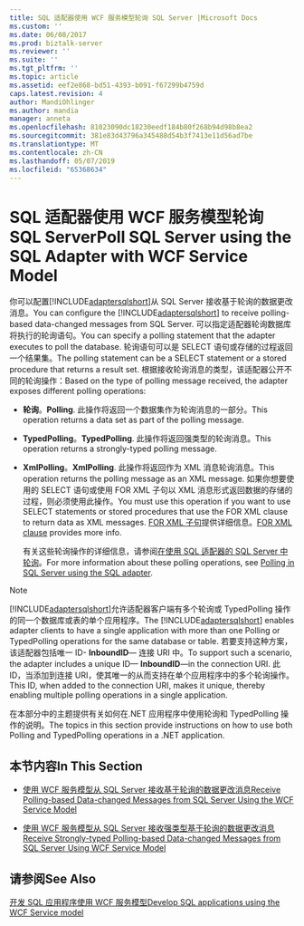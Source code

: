 ```yaml
---
title: SQL 适配器使用 WCF 服务模型轮询 SQL Server |Microsoft Docs
ms.custom: ''
ms.date: 06/08/2017
ms.prod: biztalk-server
ms.reviewer: ''
ms.suite: ''
ms.tgt_pltfrm: ''
ms.topic: article
ms.assetid: eef2e868-bd51-4393-b091-f67299b4759d
caps.latest.revision: 4
author: MandiOhlinger
ms.author: mandia
manager: anneta
ms.openlocfilehash: 81023090dc18230eedf184b80f268b94d98b8ea2
ms.sourcegitcommit: 381e83d43796a345488d54b3f7413e11d56ad7be
ms.translationtype: MT
ms.contentlocale: zh-CN
ms.lasthandoff: 05/07/2019
ms.locfileid: "65368634"
---
```

# <a name="poll-sql-server-using-the-sql-adapter-with-wcf-service-model"></a><span data-ttu-id="0b51e-102">SQL 适配器使用 WCF 服务模型轮询 SQL Server</span><span class="sxs-lookup"><span data-stu-id="0b51e-102">Poll SQL Server using the SQL Adapter with WCF Service Model</span></span>
<span data-ttu-id="0b51e-103">你可以配置[!INCLUDE[adaptersqlshort](../../includes/adaptersqlshort-md.md)]从 SQL Server 接收基于轮询的数据更改消息。</span><span class="sxs-lookup"><span data-stu-id="0b51e-103">You can configure the [!INCLUDE[adaptersqlshort](../../includes/adaptersqlshort-md.md)] to receive polling-based data-changed messages from SQL Server.</span></span> <span data-ttu-id="0b51e-104">可以指定适配器轮询数据库将执行的轮询语句。</span><span class="sxs-lookup"><span data-stu-id="0b51e-104">You can specify a polling statement that the adapter executes to poll the database.</span></span> <span data-ttu-id="0b51e-105">轮询语句可以是 SELECT 语句或存储的过程返回一个结果集。</span><span class="sxs-lookup"><span data-stu-id="0b51e-105">The polling statement can be a SELECT statement or a stored procedure that returns a result set.</span></span> <span data-ttu-id="0b51e-106">根据接收轮询消息的类型，该适配器公开不同的轮询操作：</span><span class="sxs-lookup"><span data-stu-id="0b51e-106">Based on the type of polling message received, the adapter exposes different polling operations:</span></span>  
  
- <span data-ttu-id="0b51e-107">**轮询**。</span><span class="sxs-lookup"><span data-stu-id="0b51e-107">**Polling**.</span></span> <span data-ttu-id="0b51e-108">此操作将返回一个数据集作为轮询消息的一部分。</span><span class="sxs-lookup"><span data-stu-id="0b51e-108">This operation returns a data set as part of the polling message.</span></span>  
  
- <span data-ttu-id="0b51e-109">**TypedPolling**。</span><span class="sxs-lookup"><span data-stu-id="0b51e-109">**TypedPolling**.</span></span> <span data-ttu-id="0b51e-110">此操作将返回强类型的轮询消息。</span><span class="sxs-lookup"><span data-stu-id="0b51e-110">This operation returns a strongly-typed polling message.</span></span>  
  
- <span data-ttu-id="0b51e-111">**XmlPolling**。</span><span class="sxs-lookup"><span data-stu-id="0b51e-111">**XmlPolling**.</span></span> <span data-ttu-id="0b51e-112">此操作将返回作为 XML 消息轮询消息。</span><span class="sxs-lookup"><span data-stu-id="0b51e-112">This operation returns the polling message as an XML message.</span></span> <span data-ttu-id="0b51e-113">如果你想要使用的 SELECT 语句或使用 FOR XML 子句以 XML 消息形式返回数据的存储的过程，则必须使用此操作。</span><span class="sxs-lookup"><span data-stu-id="0b51e-113">You must use this operation if you want to use SELECT statements or stored procedures that use the FOR XML clause to return data as XML messages.</span></span> <span data-ttu-id="0b51e-114">[FOR XML 子句](https://docs.microsoft.com/sql/relational-databases/xml/for-xml-sql-server)提供详细信息。</span><span class="sxs-lookup"><span data-stu-id="0b51e-114">[FOR XML clause](https://docs.microsoft.com/sql/relational-databases/xml/for-xml-sql-server) provides more info.</span></span> 
  
  <span data-ttu-id="0b51e-115">有关这些轮询操作的详细信息，请参阅[在使用 SQL 适配器的 SQL Server 中轮询](../../adapters-and-accelerators/adapter-sql/polling-in-sql-server-using-the-sql-adapter.md)。</span><span class="sxs-lookup"><span data-stu-id="0b51e-115">For more information about these polling operations, see [Polling in SQL Server using the SQL adapter](../../adapters-and-accelerators/adapter-sql/polling-in-sql-server-using-the-sql-adapter.md).</span></span>  
  
> [!NOTE]
>  <span data-ttu-id="0b51e-116">[!INCLUDE[adaptersqlshort](../../includes/adaptersqlshort-md.md)]允许适配器客户端有多个轮询或 TypedPolling 操作的同一个数据库或表的单个应用程序。</span><span class="sxs-lookup"><span data-stu-id="0b51e-116">The [!INCLUDE[adaptersqlshort](../../includes/adaptersqlshort-md.md)] enables adapter clients to have a single application with more than one Polling or TypedPolling operations for the same database or table.</span></span> <span data-ttu-id="0b51e-117">若要支持这种方案，该适配器包括唯一 ID- **InboundID**— 连接 URI 中。</span><span class="sxs-lookup"><span data-stu-id="0b51e-117">To support such a scenario, the adapter includes a unique ID— **InboundID**—in the connection URI.</span></span> <span data-ttu-id="0b51e-118">此 ID，当添加到连接 URI，使其唯一的从而支持在单个应用程序中的多个轮询操作。</span><span class="sxs-lookup"><span data-stu-id="0b51e-118">This ID, when added to the connection URI, makes it unique, thereby enabling multiple polling operations in a single application.</span></span>  
  
 <span data-ttu-id="0b51e-119">在本部分中的主题提供有关如何在.NET 应用程序中使用轮询和 TypedPolling 操作的说明。</span><span class="sxs-lookup"><span data-stu-id="0b51e-119">The topics in this section provide instructions on how to use both Polling and TypedPolling operations in a .NET application.</span></span>  
  
## <a name="in-this-section"></a><span data-ttu-id="0b51e-120">本节内容</span><span class="sxs-lookup"><span data-stu-id="0b51e-120">In This Section</span></span>  
  
-   [<span data-ttu-id="0b51e-121">使用 WCF 服务模型从 SQL Server 接收基于轮询的数据更改消息</span><span class="sxs-lookup"><span data-stu-id="0b51e-121">Receive Polling-based Data-changed Messages from SQL Server Using the WCF Service Model</span></span>](../../adapters-and-accelerators/adapter-sql/receive-polling-based-data-changed-messages-from-sql-server-using-a-wcf-service.md)  
  
-   [<span data-ttu-id="0b51e-122">使用 WCF 服务模型从 SQL Server 接收强类型基于轮询的数据更改消息</span><span class="sxs-lookup"><span data-stu-id="0b51e-122">Receive Strongly-typed Polling-based Data-changed Messages from SQL Server Using WCF Service Model</span></span>](../../adapters-and-accelerators/adapter-sql/receive-strongly-typed-polling-based-data-changed-sql-messages-with-wcf-service.md)  
  
## <a name="see-also"></a><span data-ttu-id="0b51e-123">请参阅</span><span class="sxs-lookup"><span data-stu-id="0b51e-123">See Also</span></span>  
[<span data-ttu-id="0b51e-124">开发 SQL 应用程序使用 WCF 服务模型</span><span class="sxs-lookup"><span data-stu-id="0b51e-124">Develop SQL applications using the WCF Service model</span></span>](../../adapters-and-accelerators/adapter-sql/develop-sql-applications-using-the-wcf-service-model.md)